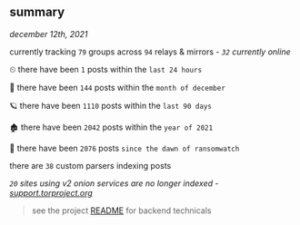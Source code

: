 
## summary
_december 12th, 2021_

currently tracking `79` groups across `94` relays & mirrors - _`32` currently online_

⏲ there have been `1` posts within the `last 24 hours`

🦈 there have been `144` posts within the `month of december`

🪐 there have been `1110` posts within the `last 90 days`

🏚 there have been `2042` posts within the `year of 2021`

🦕 there have been `2076` posts `since the dawn of ransomwatch`

there are `38` custom parsers indexing posts

_`20` sites using v2 onion services are no longer indexed - [support.torproject.org](https://support.torproject.org/onionservices/v2-deprecation/)_

> see the project [README](https://github.com/thetanz/ransomwatch#ransomwatch--) for backend technicals
